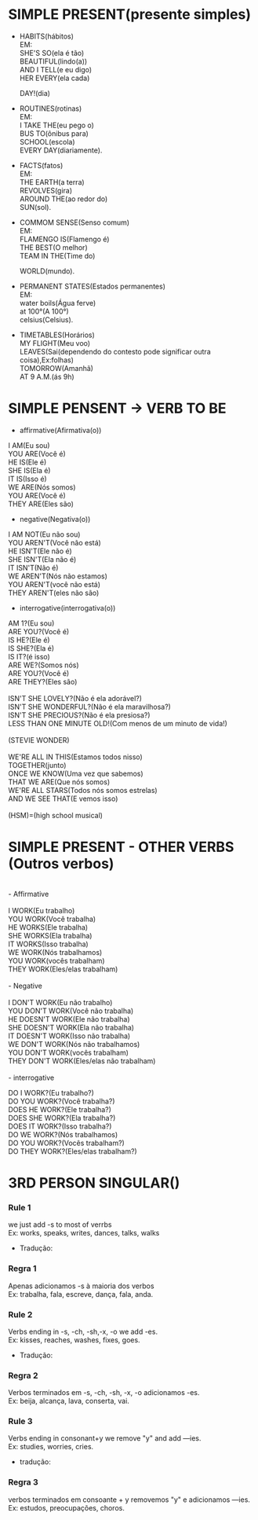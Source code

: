  # SIMPLE PRESENT(presente simples)

- HABITS(hábitos)<br>
EM:<br>
  SHE'S SO(ela é tão)<br>
  BEAUTIFUL(lindo(a))<br>
  AND I TELL(e eu digo)<br>
  HER EVERY(ela cada)<br>
  
  DAY!(dia)<br>
- ROUTINES(rotinas)<br>
EM:<br>
  I TAKE THE(eu pego o)<br>
  BUS TO(ônibus para)<br>
  SCHOOL(escola)<br>
  EVERY DAY(diariamente).<br>
- FACTS(fatos)<br>
EM:<br>
  THE EARTH(a terra)<br>
  REVOLVES(gira)<br>
  AROUND THE(ao redor do)<br>
  SUN(sol).<br>
- COMMOM SENSE(Senso comum)<br>
EM:<br>
  FLAMENGO IS(Flamengo é)<br>
  THE BEST(O melhor)<br>
  TEAM IN THE(Time do)<br>
  
  WORLD(mundo).<br>
- PERMANENT STATES(Estados permanentes)<br>
EM:<br>
  water boils(Água ferve)<br>
  at 100°(A 100°)<br>
  celsius(Celsius).<br>
- TIMETABLES(Horários)<br>
MY FLIGHT(Meu voo)<br>
LEAVES(Sai(dependendo do contesto pode significar outra coisa),Ex:folhas)<br>
TOMORROW(Amanhã)<br>
AT 9 A.M.(ás 9h)<br>
# SIMPLE PENSENT -> VERB TO BE<br>
- affirmative(Afirmativa(o))<br>

I AM(Eu sou)<br>
YOU ARE(Você é)<br>
HE IS(Ele é)<br>
SHE IS(Ela é)<br>
IT IS(Isso é)<br>
WE ARE(Nós somos)<br>
YOU ARE(Você é)<br>
THEY ARE(Eles são)<br>

- negative(Negativa(o))<br>

I AM NOT(Eu não sou)<br>
YOU AREN'T(Você não está)<br>
HE ISN'T(Ele não é)<br>
SHE ISN'T(Ela não é)<br>
IT ISN'T(Não é)<br>
WE AREN'T(Nós não estamos)<br>
YOU AREN'T(você não está)<br>
THEY AREN'T(eles não são)<br>

- interrogative(interrogativa(o))<br>

AM 1?(Eu sou)<br>
ARE YOU?(Você é)<br>
IS HE?(Ele é)<br>
IS SHE?(Ela é)<br>
IS IT?(é isso)<br>
ARE WE?(Somos nós)<br>
ARE YOU?(Você é)<br>
ARE THEY?(Eles são)<br>
<br>
ISN'T SHE LOVELY?(Não é ela adorável?)<br>
ISN'T SHE WONDERFUL?(Não é ela maravilhosa?)<br>
ISN'T SHE PRECIOUS?(Não é ela presiosa?)<br>
LESS THAN ONE MINUTE OLD!(Com menos de um minuto de vida!)<br>
<br>
(STEVIE WONDER)<br>
<br>
WE'RE ALL IN THIS(Estamos todos nisso)<br>
TOGETHER(junto)<br>
ONCE WE KNOW(Uma vez que sabemos)<br>
THAT WE ARE(Que nós somos)<br>
WE'RE ALL STARS(Todos nós somos estrelas)<br>
AND WE SEE THAT(E vemos isso)<br>
<br>
(HSM)=(high school musical)<br>
# SIMPLE PRESENT - OTHER VERBS (Outros verbos)<br>
<br>
- Affirmative<br>
<br>
I WORK(Eu trabalho)<br>
YOU WORK(Você trabalha)<br>
HE WORKS(Ele trabalha)<br>
SHE WORKS(Ela trabalha)<br>
IT WORKS(Isso trabalha)<br>
WE WORK(Nós trabalhamos)<br>
YOU WORK(vocês trabalham)<br>
THEY WORK(Eles/elas trabalham)<br>
<br>
- Negative<br>
<br>
I DON'T WORK(Eu não trabalho)<br>
YOU DON'T WORK(Você não trabalha)<br>
HE DOESN'T WORK(Ele não trabalha)<br>
SHE DOESN'T WORK(Ela não trabalha)<br>
IT DOESN'T WORK(Isso não trabalha)<br>
WE DON'T WORK(Nós não trabalhamos)<br>
YOU DON'T WORK(vocês trabalham)<br>
THEY DON'T WORK(Eles/elas não trabalham)<br>
<br>
- interrogative<br>

DO I WORK?(Eu trabalho?)<br>
DO YOU WORK?(Você trabalha?)<br>
DOES HE WORK?(Ele trabalha?)<br>
DOES SHE WORK?(Ela trabalha?)<br>
DOES IT WORK?(Isso trabalha?)<br>
DO WE WORK?(Nós trabalhamos)<br>
DO YOU WORK?(Vocês trabalham?)<br>
DO THEY WORK?(Eles/elas trabalham?)<br>
# 3RD PERSON SINGULAR()<br>
### Rule 1<br>
we just add -s to most of verrbs<br>
Ex: works, speaks, writes, dances, talks, walks<br>
- Tradução:<br>
### Regra 1<br>
Apenas adicionamos -s à maioria dos verbos<br>
Ex: trabalha, fala, escreve, dança, fala, anda.<br>
### Rule 2 <br>
Verbs ending in -s, -ch, -sh,-x,  -o we add -es.<br>
Ex: kisses, reaches, washes, fixes, goes.<br>
- Tradução:<br>
### Regra 2 <br>
Verbos terminados em -s, -ch, -sh, -x, -o adicionamos -es.<br>
Ex: beija, alcança, lava, conserta, vai.<br>
### Rule 3<br>
Verbs ending in consonant+y we remove "y" and add —ies.<br>
Ex: studies, worries, cries.<br>
- tradução:<br>
### Regra 3<br>
verbos terminados em consoante + y removemos "y" e adicionamos —ies.<br>
Ex: estudos, preocupações, choros.

